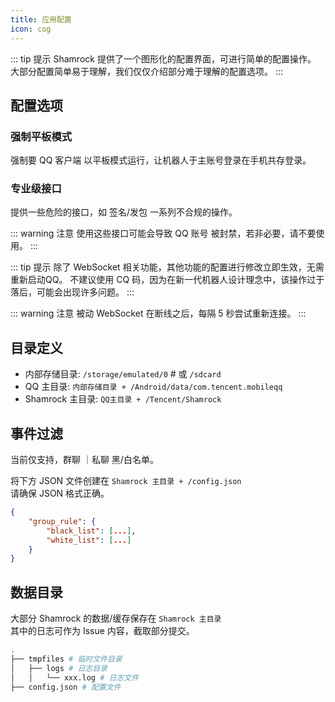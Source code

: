 ```yaml
---
title: 应用配置
icon: cog
---
```


::: tip 提示
Shamrock 提供了一个图形化的配置界面，可进行简单的配置操作。  
大部分配置简单易于理解，我们仅仅介绍部分难于理解的配置选项。
:::

## 配置选项

### 强制平板模式

<!-- 这句话我不是很理解，不知道是不是这个意思 -->

强制要 QQ 客户端 以平板模式运行，让机器人于主账号登录在手机共存登录。

### 专业级接口

提供一些危险的接口，如 签名/发包 一系列不合规的操作。

::: warning 注意
使用这些接口可能会导致 QQ 账号 被封禁，若非必要，请不要使用。
:::

::: tip 提示
除了 WebSocket 相关功能，其他功能的配置进行修改立即生效，无需重新启动QQ。
不建议使用 CQ 码，因为在新一代机器人设计理念中，该操作过于落后，可能会出现许多问题。
:::

::: warning 注意
被动 WebSocket 在断线之后，每隔 5 秒尝试重新连接。
:::

## 目录定义

- 内部存储目录: `/storage/emulated/0` # 或 `/sdcard`
- QQ 主目录: `内部存储目录 + /Android/data/com.tencent.mobileqq`
- Shamrock 主目录: `QQ主目录 + /Tencent/Shamrock`

## 事件过滤

当前仅支持，群聊 ｜私聊 黑/白名单。

将下方 JSON 文件创建在 `Shamrock 主目录 + /config.json`  
请确保 JSON 格式正确。

```json
{
    "group_rule": {
        "black_list": [...],
        "white_list": [...]
    }
}
```

## 数据目录

大部分 Shamrock 的数据/缓存保存在 `Shamrock 主目录`  
其中的日志可作为 Issue 内容，截取部分提交。

```bash
.
├── tmpfiles # 临时文件目录
│   ├── logs # 日志目录
│   │   └── xxx.log # 日志文件
├── config.json # 配置文件
```
